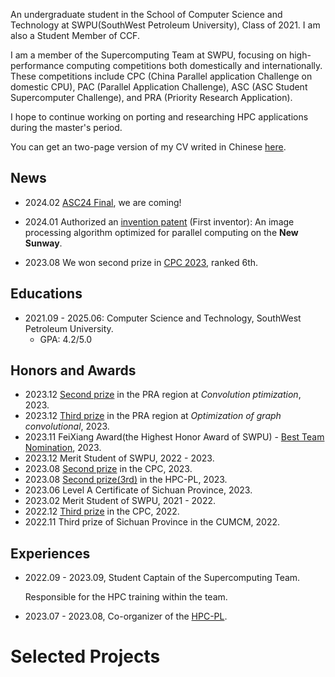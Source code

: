<head>
    <link rel="stylesheet" href="styles.css">
</head>

An undergraduate student in the School of Computer Science and Technology at SWPU(SouthWest Petroleum University), Class of 2021. I am also a Student Member of CCF.

I am a member of the Supercomputing Team at SWPU, focusing on high-performance computing competitions both domestically and internationally. These competitions include CPC (China Parallel application Challenge on domestic CPU), PAC (Parallel Application Challenge), ASC (ASC Student Supercomputer Challenge), and PRA (Priority Research Application). 

I hope to continue working on porting and researching HPC applications during the master's period.

You can get an two-page version of my CV writed in Chinese [here](docs/CV.pdf).

## News

- 2024.02 [ASC24 Final](http://www.asc-events.org/StudentChallenge/Finals.html), we are coming!

- 2024.01 Authorized an [invention patent](docs/patent.pdf) (First inventor): An image processing algorithm optimized for parallel computing on the **New Sunway**.
- 2023.08 We won second prize in [CPC 2023](https://mp.weixin.qq.com/s/B6SLQ9-q2xjWaIEnGokmRw), ranked 6th.

## Educations

- 2021.09 - 2025.06: Computer Science and Technology, SouthWest Petroleum University.
  - GPA: 4.2/5.0

## Honors and Awards

- 2023.12 [Second prize](https://cas-pra.sugon.com/webnews/detail/243) in the PRA region at *Convolution ptimization*, 2023.
- 2023.12 [Third prize](https://cas-pra.sugon.com/webnews/detail/243) in the PRA region at *Optimization of graph convolutional*, 2023.
- 2023.11 FeiXiang Award(the Highest Honor Award of SWPU) - [Best Team Nomination](https://www.swpu.edu.cn/xsfx/info/1024/1477.htm), 2023.
- 2023.12 Merit Student of SWPU, 2022 - 2023.
- 2023.08 [Second prize](https://mp.weixin.qq.com/s/B6SLQ9-q2xjWaIEnGokmRw) in the CPC, 2023.
- 2023.08 [Second prize(3rd)](https://mp.weixin.qq.com/s/bW2WEuDNiSj1WYJV2tiRTg) in the HPC-PL, 2023.
- 2023.06 Level A Certificate of Sichuan Province, 2023.
- 2023.02 Merit Student of SWPU, 2021 - 2022.
- 2022.12 [Third prize](https://mp.weixin.qq.com/s/XiXrfQVJtT-zG2f7bMgkZg) in the CPC, 2022.
- 2022.11 Third prize of Sichuan Province in the CUMCM, 2022.

## Experiences

- 2022.09 - 2023.09, Student Captain of the Supercomputing Team.

  Responsible for the HPC training within the team.

- 2023.07 - 2023.08, Co-organizer of the [HPC-PL](https://mp.weixin.qq.com/s/bW2WEuDNiSj1WYJV2tiRTg).

# Selected Projects
